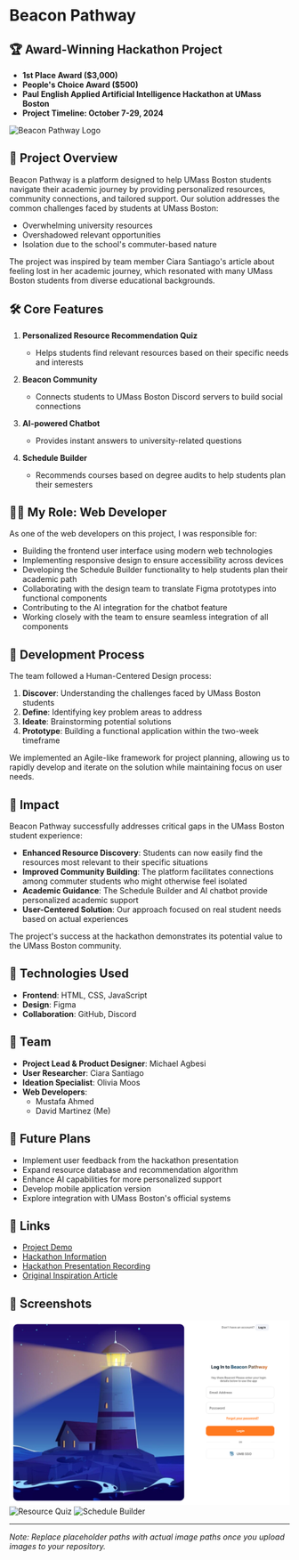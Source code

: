 # Beacon Pathway

## 🏆 Award-Winning Hackathon Project
- **1st Place Award ($3,000)**
- **People's Choice Award ($500)**
- **Paul English Applied Artificial Intelligence Hackathon at UMass Boston**
- **Project Timeline: October 7-29, 2024**

![Beacon Pathway Logo](#)

## 📱 Project Overview

Beacon Pathway is a platform designed to help UMass Boston students navigate their academic journey by providing personalized resources, community connections, and tailored support. Our solution addresses the common challenges faced by students at UMass Boston:

- Overwhelming university resources
- Overshadowed relevant opportunities
- Isolation due to the school's commuter-based nature

The project was inspired by team member Ciara Santiago's article about feeling lost in her academic journey, which resonated with many UMass Boston students from diverse educational backgrounds.

## 🛠️ Core Features

1. **Personalized Resource Recommendation Quiz**
   - Helps students find relevant resources based on their specific needs and interests

2. **Beacon Community**
   - Connects students to UMass Boston Discord servers to build social connections

3. **AI-powered Chatbot**
   - Provides instant answers to university-related questions

4. **Schedule Builder**
   - Recommends courses based on degree audits to help students plan their semesters

## 👨‍💻 My Role: Web Developer

As one of the web developers on this project, I was responsible for:

- Building the frontend user interface using modern web technologies
- Implementing responsive design to ensure accessibility across devices
- Developing the Schedule Builder functionality to help students plan their academic path
- Collaborating with the design team to translate Figma prototypes into functional components
- Contributing to the AI integration for the chatbot feature
- Working closely with the team to ensure seamless integration of all components

## 🔄 Development Process

The team followed a Human-Centered Design process:

1. **Discover**: Understanding the challenges faced by UMass Boston students
2. **Define**: Identifying key problem areas to address
3. **Ideate**: Brainstorming potential solutions
4. **Prototype**: Building a functional application within the two-week timeframe

We implemented an Agile-like framework for project planning, allowing us to rapidly develop and iterate on the solution while maintaining focus on user needs.

## 💫 Impact

Beacon Pathway successfully addresses critical gaps in the UMass Boston student experience:

- **Enhanced Resource Discovery**: Students can now easily find the resources most relevant to their specific situations
- **Improved Community Building**: The platform facilitates connections among commuter students who might otherwise feel isolated
- **Academic Guidance**: The Schedule Builder and AI chatbot provide personalized academic support
- **User-Centered Solution**: Our approach focused on real student needs based on actual experiences

The project's success at the hackathon demonstrates its potential value to the UMass Boston community.

## 🧠 Technologies Used

- **Frontend**: HTML, CSS, JavaScript
- **Design**: Figma
- **Collaboration**: GitHub, Discord

## 👥 Team

- **Project Lead & Product Designer**: Michael Agbesi
- **User Researcher**: Ciara Santiago
- **Ideation Specialist**: Olivia Moos
- **Web Developers**:
  - Mustafa Ahmed
  - David Martinez (Me)

## 🔮 Future Plans

- Implement user feedback from the hackathon presentation
- Expand resource database and recommendation algorithm
- Enhance AI capabilities for more personalized support
- Develop mobile application version
- Explore integration with UMass Boston's official systems

## 🔗 Links

- [Project Demo](https://drive.google.com/file/d/1Diryy0vZhJyvjm0xdjpoHbfq5mEL0mL4/view?usp=sharing)
- [Hackathon Information](https://ai.umb.edu/events/)
- [Hackathon Presentation Recording](https://youtu.be/9pKTI7CGK68?t=2243)
- [Original Inspiration Article](https://medium.com/@clarasantiago/feeling-stuck-navigating-unfulfilled-dreams-in-college)

## 📸 Screenshots

![Home Page](project-showcase/images/BeaconPathway_SignIn.png)
![Resource Quiz](https://raw.githubusercontent.com/yourusername/beacon-pathway/main/assets/screenshots/quiz.png)
![Schedule Builder](https://raw.githubusercontent.com/yourusername/beacon-pathway/main/assets/screenshots/schedule.png)

---

*Note: Replace placeholder paths with actual image paths once you upload images to your repository.*
